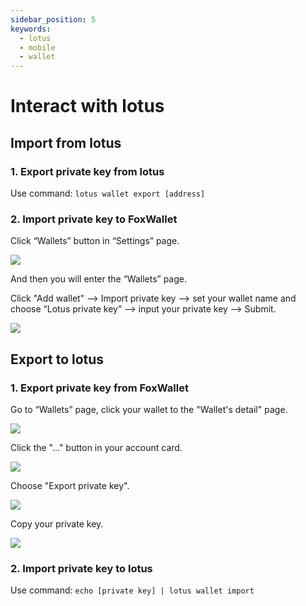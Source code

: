 ```yaml
---
sidebar_position: 5
keywords:
  - lotus
  - mobile
  - wallet
---
```


# Interact with lotus

## Import from lotus
### 1. Export private key from lotus  

Use command: `lotus wallet export [address]`

### 2. Import private key to FoxWallet  

Click “Wallets” button in “Settings” page.

![](../img/add-wallet-2.png)

And then you will enter the “Wallets” page.

Click "Add wallet" —> Import private key —> set your wallet name and choose “Lotus private key” —> input your private key —> Submit.

![](../img/import-lotus.png)

## Export to lotus
### 1. Export private key from FoxWallet  

Go to “Wallets” page, click your wallet to the "Wallet's detail" page.

![](../img/add-wallet-2.png)

Click the "..." button in your account card.

![](../img/export-1.png)

Choose "Export private key".

![](../img/export-2.png)

Copy your private key.

![](../img/export-3.png)

### 2. Import private key to lotus  

Use command: `echo [private key] | lotus wallet import`